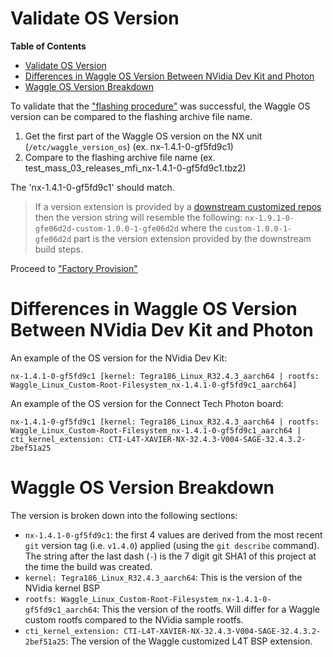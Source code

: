# Validate OS Version

**Table of Contents**
- [Validate OS Version](#validate-os-version)
- [Differences in Waggle OS Version Between NVidia Dev Kit and Photon](#differences-in-waggle-os-version-between-nvidia-dev-kit-and-photon)
- [Waggle OS Version Breakdown](#waggle-os-version-breakdown)


To validate that the ["flashing procedure"](./02_flash.md) was successful, the Waggle OS
version can be compared to the flashing archive file name.

1. Get the first part of the Waggle OS version on the NX unit
(`/etc/waggle_version_os`) (ex. nx-1.4.1-0-gf5fd9c1)
2. Compare to the flashing archive file name (ex. test_mass_03_releases_mfi_nx-1.4.1-0-gf5fd9c1.tbz2)

The 'nx-1.4.1-0-gf5fd9c1' should match.

> If a version extension is provided by a [downstream customized repos](https://github.com/waggle-sensor/wildnode-customize-example) then the version string will resemble the following: `nx-1.9.1-0-gfe06d2d-custom-1.0.0-1-gfe06d2d` where the `custom-1.0.0-1-gfe06d2d` part is the version extension provided by the downstream build steps.

Proceed to ["Factory Provision"](./04_factory.md)

# Differences in Waggle OS Version Between NVidia Dev Kit and Photon

An example of the OS version for the NVidia Dev Kit:
```
nx-1.4.1-0-gf5fd9c1 [kernel: Tegra186_Linux_R32.4.3_aarch64 | rootfs: Waggle_Linux_Custom-Root-Filesystem_nx-1.4.1-0-gf5fd9c1_aarch64]
```

An example of the OS version for the Connect Tech Photon board:
```
nx-1.4.1-0-gf5fd9c1 [kernel: Tegra186_Linux_R32.4.3_aarch64 | rootfs: Waggle_Linux_Custom-Root-Filesystem_nx-1.4.1-0-gf5fd9c1_aarch64 | cti_kernel_extension: CTI-L4T-XAVIER-NX-32.4.3-V004-SAGE-32.4.3.2-2bef51a25
```

# Waggle OS Version Breakdown

The version is broken down into the following sections:
- `nx-1.4.1-0-gf5fd9c1`: the first 4 values are derived from the most recent
`git` version tag (i.e. `v1.4.0`) applied (using the `git describe` command).
The string after the last dash (`-`) is the 7 digit git SHA1 of this project at the
time the build was created.
- `kernel: Tegra186_Linux_R32.4.3_aarch64`: This is the version of the NVidia kernel BSP
- `rootfs: Waggle_Linux_Custom-Root-Filesystem_nx-1.4.1-0-gf5fd9c1_aarch64`: This the version
of the rootfs.  Will differ for a Waggle custom rootfs compared to the NVidia
sample rootfs.
- `cti_kernel_extension: CTI-L4T-XAVIER-NX-32.4.3-V004-SAGE-32.4.3.2-2bef51a25`:
The version of the Waggle customized L4T BSP extension.
